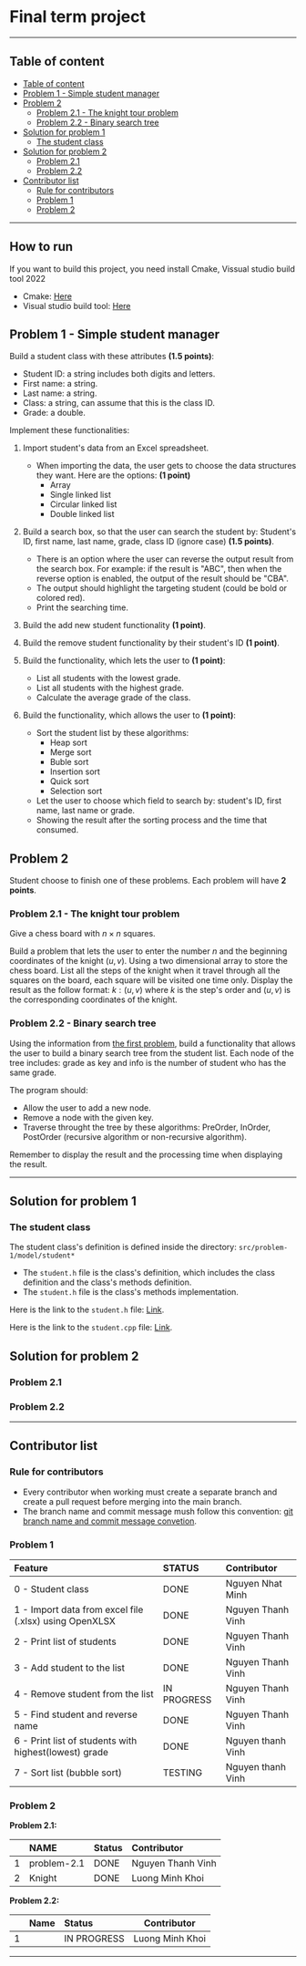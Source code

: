# Final term project

---

## Table of content

<!-- @import "[TOC]" {cmd="toc" depthFrom=2 depthTo=6 orderedList=false} -->

<!-- code_chunk_output -->

- [Table of content](#table-of-content)
- [Problem 1 - Simple student manager](#problem-1---simple-student-manager)
- [Problem 2](#problem-2)
  - [Problem 2.1 - The knight tour problem](#problem-21---the-knight-tour-problem)
  - [Problem 2.2 - Binary search tree](#problem-22---binary-search-tree)
- [Solution for problem 1](#solution-for-problem-1)
  - [The student class](#the-student-class)
- [Solution for problem 2](#solution-for-problem-2)
  - [Problem 2.1](#problem-21)
  - [Problem 2.2](#problem-22)
- [Contributor list](#contributor-list)
  - [Rule for contributors](#rule-for-contributors)
  - [Problem 1](#problem-1)
  - [Problem 2](#problem-2-1)

<!-- /code_chunk_output -->

---

## How to run

If you want to build this project, you need install Cmake, Vissual studio build tool 2022

- Cmake: [Here](https://cmake.org/download/)
- Visual studio build tool: [Here](https://aka.ms/vs/17/release/VC_redist.x64.exe)

## Problem 1 - Simple student manager

Build a student class with these attributes **(1.5 points)**:

- Student ID: a string includes both digits and letters.
- First name: a string.
- Last name: a string.
- Class: a string, can assume that this is the class ID.
- Grade: a double.

Implement these functionalities:

1. Import student's data from an Excel spreadsheet.

   - When importing the data, the user gets to choose the data structures they want. Here are the options: **(1 point)**
     - Array
     - Single linked list
     - Circular linked list
     - Double linked list

2. Build a search box, so that the user can search the student by: Student's ID, first name, last name, grade, class ID (ignore case) **(1.5 points)**.

   - There is an option where the user can reverse the output result from the search box. For example: if the result is "ABC", then when the reverse option is enabled, the output of the result should be "CBA".
   - The output should highlight the targeting student (could be bold or colored red).
   - Print the searching time.

3. Build the add new student functionality **(1 point)**.
4. Build the remove student functionality by their student's ID **(1 point)**.
5. Build the functionality, which lets the user to **(1 point)**:

   - List all students with the lowest grade.
   - List all students with the highest grade.
   - Calculate the average grade of the class.

6. Build the functionality, which allows the user to **(1 point)**:
   - Sort the student list by these algorithms:
     - Heap sort
     - Merge sort
     - Buble sort
     - Insertion sort
     - Quick sort
     - Selection sort
   - Let the user to choose which field to search by: student's ID, first name, last name or grade.
   - Showing the result after the sorting process and the time that consumed.

## Problem 2

Student choose to finish one of these problems. Each problem will have **2 points**.

### Problem 2.1 - The knight tour problem

Give a chess board with $n \times n$ squares.

Build a problem that lets the user to enter the number $n$ and the beginning coordinates of the knight $(u, v)$. Using a two dimensional array to store the chess board. List all the steps of the knight when it travel through all the squares on the board, each square will be visited one time only. Display the result as the follow format: $k: (u, v)$ where $k$ is the step's order and $(u, v)$ is the corresponding coordinates of the knight.

### Problem 2.2 - Binary search tree

Using the information from [the first problem](#problem-1---simple-student-manager), build a functionality that allows the user to build a binary search tree from the student list. Each node of the tree includes: grade as key and info is the number of student who has the same grade.

The program should:

- Allow the user to add a new node.
- Remove a node with the given key.
- Traverse throught the tree by these algorithms: PreOrder, InOrder, PostOrder (recursive algorithm or non-recursive algorithm).

Remember to display the result and the processing time when displaying the result.

---

## Solution for problem 1

### The student class

The student class's definition is defined inside the directory: `src/problem-1/model/student*`

- The `student.h` file is the class's definition, which includes the class definition and the class's methods definition.
- The `student.h` file is the class's methods implementation.

Here is the link to the `student.h` file: [Link](./src/problem-1/model/student.h).

Here is the link to the `student.cpp` file: [Link](./src/problem-1/model/student.cpp).

## Solution for problem 2

### Problem 2.1

### Problem 2.2

---

## Contributor list

### Rule for contributors

- Every contributor when working must create a separate branch and create a pull request before merging into the main branch.
- The branch name and commit message mush follow this convention: [git branch name and commit message convetion](https://dev.to/varbsan/a-simplified-convention-for-naming-branches-and-commits-in-git-il4).

### Problem 1

| Feature                                                | STATUS      | Contributor       |
| :----------------------------------------------------- | :---------- | :---------------- |
| 0 - Student class                                      | DONE        | Nguyen Nhat Minh  |
| 1 - Import data from excel file (.xlsx) using OpenXLSX | DONE        | Nguyen Thanh Vinh |
| 2 - Print list of students                             | DONE        | Nguyen Thanh Vinh |
| 3 - Add student to the list                            | DONE        | Nguyen Thanh Vinh |
| 4 - Remove student from the list                       | IN PROGRESS | Nguyen Thanh Vinh |
| 5 - Find student and reverse name                      | DONE        | Nguyen Thanh Vinh |
| 6 - Print list of students with highest(lowest) grade  | DONE        | Nguyen thanh Vinh |
| 7 - Sort list (bubble sort)                            | TESTING     | Nguyen thanh Vinh |

### Problem 2

**Problem 2.1:**

|     | NAME        | Status | Contributor       |
| :-- | :---------- | :----- | :---------------- |
| 1   | problem-2.1 | DONE   | Nguyen Thanh Vinh |
| 2   | Knight      | DONE   | Luong Minh Khoi   |

**Problem 2.2:**

|     | Name | Status      | Contributor     |
| :-- | :--- | :---------- | --------------- |
| 1   |      | IN PROGRESS | Luong Minh Khoi |

---
